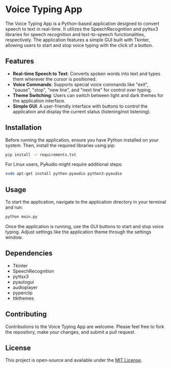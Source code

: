 # Voice Typing App

The Voice Typing App is a Python-based application designed to convert speech to text in real-time. It utilizes the SpeechRecognition and pyttsx3 libraries for speech recognition and text-to-speech functionalities, respectively. The application features a simple GUI built with Tkinter, allowing users to start and stop voice typing with the click of a button.

## Features

- **Real-time Speech to Text**: Converts spoken words into text and types them wherever the cursor is positioned.
- **Voice Commands**: Supports special voice commands like "exit", "pause", "stop", "new line", and "next line" for control over typing.
- **Theme Switching**: Users can switch between light and dark themes for the application interface.
- **Simple GUI**: A user-friendly interface with buttons to control the application and display the current status (listening/not listening).

## Installation

Before running the application, ensure you have Python installed on your system. Then, install the required libraries using pip:

```bash
pip install -r requirements.txt
```

For Linux users, PyAudio might require additional steps:

```bash
sudo apt-get install python-pyaudio python3-pyaudio
```

## Usage

To start the application, navigate to the application directory in your terminal and run:

```bash
python main.py
```

Once the application is running, use the GUI buttons to start and stop voice typing. Adjust settings like the application theme through the settings window.

## Dependencies

- Tkinter
- SpeechRecognition
- pyttsx3
- pyautogui
- audioplayer
- pyperclip
- ttkthemes

## Contributing

Contributions to the Voice Typing App are welcome. Please feel free to fork the repository, make your changes, and submit a pull request.

## License
This project is open-source and available under the [MIT License](LICENSE.md).

